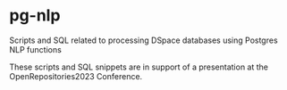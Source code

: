 # pg-nlp
Scripts and SQL related to processing DSpace databases using Postgres NLP functions

These scripts and SQL snippets are in support of a presentation at the OpenRepositories2023 Conference.
